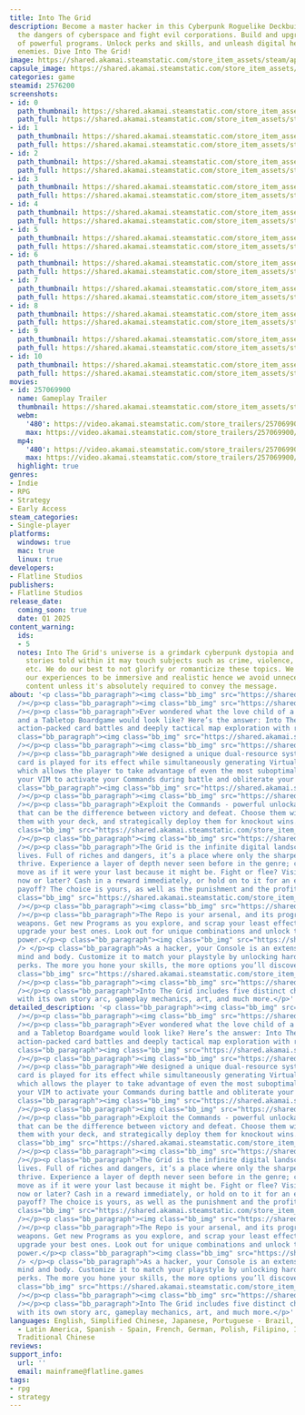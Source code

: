 ```yaml
---
title: Into The Grid
description: Become a master hacker in this Cyberpunk Roguelike Deckbuilder. Explore
  the dangers of cyberspace and fight evil corporations. Build and upgrade a deck
  of powerful programs. Unlock perks and skills, and unleash digital hell on your
  enemies. Dive Into The Grid!
image: https://shared.akamai.steamstatic.com/store_item_assets/steam/apps/2576200/header_alt_assets_2.jpg?t=1732199119
capsule_image: https://shared.akamai.steamstatic.com/store_item_assets/steam/apps/2576200/279037186a0d954f8cb708c74e8f8513b05112ee/capsule_231x87_alt_assets_2.jpg?t=1732199119
categories: game
steamid: 2576200
screenshots:
- id: 0
  path_thumbnail: https://shared.akamai.steamstatic.com/store_item_assets/steam/apps/2576200/ss_c06d2d899efcbe62ec38d704fb2001b310fbf2d3.600x338.jpg?t=1732199119
  path_full: https://shared.akamai.steamstatic.com/store_item_assets/steam/apps/2576200/ss_c06d2d899efcbe62ec38d704fb2001b310fbf2d3.1920x1080.jpg?t=1732199119
- id: 1
  path_thumbnail: https://shared.akamai.steamstatic.com/store_item_assets/steam/apps/2576200/ss_d26600e064a1ecbc99b01af18fcf4f6bc997ea36.600x338.jpg?t=1732199119
  path_full: https://shared.akamai.steamstatic.com/store_item_assets/steam/apps/2576200/ss_d26600e064a1ecbc99b01af18fcf4f6bc997ea36.1920x1080.jpg?t=1732199119
- id: 2
  path_thumbnail: https://shared.akamai.steamstatic.com/store_item_assets/steam/apps/2576200/ss_cd4f320ecc240b0ce3b7b988d5c08ad6f6c34451.600x338.jpg?t=1732199119
  path_full: https://shared.akamai.steamstatic.com/store_item_assets/steam/apps/2576200/ss_cd4f320ecc240b0ce3b7b988d5c08ad6f6c34451.1920x1080.jpg?t=1732199119
- id: 3
  path_thumbnail: https://shared.akamai.steamstatic.com/store_item_assets/steam/apps/2576200/ss_66d786465c04768128c86d06997edbefcdb57b04.600x338.jpg?t=1732199119
  path_full: https://shared.akamai.steamstatic.com/store_item_assets/steam/apps/2576200/ss_66d786465c04768128c86d06997edbefcdb57b04.1920x1080.jpg?t=1732199119
- id: 4
  path_thumbnail: https://shared.akamai.steamstatic.com/store_item_assets/steam/apps/2576200/ss_a980209b667e947b9d4fd18d8266526eb9baf9ad.600x338.jpg?t=1732199119
  path_full: https://shared.akamai.steamstatic.com/store_item_assets/steam/apps/2576200/ss_a980209b667e947b9d4fd18d8266526eb9baf9ad.1920x1080.jpg?t=1732199119
- id: 5
  path_thumbnail: https://shared.akamai.steamstatic.com/store_item_assets/steam/apps/2576200/ss_41e85fa3e043f4aec1b1fcce7c1e7424df4cceb0.600x338.jpg?t=1732199119
  path_full: https://shared.akamai.steamstatic.com/store_item_assets/steam/apps/2576200/ss_41e85fa3e043f4aec1b1fcce7c1e7424df4cceb0.1920x1080.jpg?t=1732199119
- id: 6
  path_thumbnail: https://shared.akamai.steamstatic.com/store_item_assets/steam/apps/2576200/ss_3eabdc158f13483e9d8e874f44c733e0a1fe1f97.600x338.jpg?t=1732199119
  path_full: https://shared.akamai.steamstatic.com/store_item_assets/steam/apps/2576200/ss_3eabdc158f13483e9d8e874f44c733e0a1fe1f97.1920x1080.jpg?t=1732199119
- id: 7
  path_thumbnail: https://shared.akamai.steamstatic.com/store_item_assets/steam/apps/2576200/ss_036d4831a39df34d179ab6424822ceb94b961909.600x338.jpg?t=1732199119
  path_full: https://shared.akamai.steamstatic.com/store_item_assets/steam/apps/2576200/ss_036d4831a39df34d179ab6424822ceb94b961909.1920x1080.jpg?t=1732199119
- id: 8
  path_thumbnail: https://shared.akamai.steamstatic.com/store_item_assets/steam/apps/2576200/ss_6882771b8c0b0a84f420713d520e8dc2aafbb3d7.600x338.jpg?t=1732199119
  path_full: https://shared.akamai.steamstatic.com/store_item_assets/steam/apps/2576200/ss_6882771b8c0b0a84f420713d520e8dc2aafbb3d7.1920x1080.jpg?t=1732199119
- id: 9
  path_thumbnail: https://shared.akamai.steamstatic.com/store_item_assets/steam/apps/2576200/ss_faa4cde670ce9e92394214fde26725ca46d54412.600x338.jpg?t=1732199119
  path_full: https://shared.akamai.steamstatic.com/store_item_assets/steam/apps/2576200/ss_faa4cde670ce9e92394214fde26725ca46d54412.1920x1080.jpg?t=1732199119
- id: 10
  path_thumbnail: https://shared.akamai.steamstatic.com/store_item_assets/steam/apps/2576200/ss_30d3e68e6e348c1c5dd0df143c482b359bd5b559.600x338.jpg?t=1732199119
  path_full: https://shared.akamai.steamstatic.com/store_item_assets/steam/apps/2576200/ss_30d3e68e6e348c1c5dd0df143c482b359bd5b559.1920x1080.jpg?t=1732199119
movies:
- id: 257069900
  name: Gameplay Trailer
  thumbnail: https://shared.akamai.steamstatic.com/store_item_assets/steam/apps/257069900/116c4edc352b98512c656cd5fe43716abbc9d410/movie_600x337.jpg?t=1730375841
  webm:
    '480': https://video.akamai.steamstatic.com/store_trailers/257069900/movie480_vp9.webm?t=1730375841
    max: https://video.akamai.steamstatic.com/store_trailers/257069900/movie_max_vp9.webm?t=1730375841
  mp4:
    '480': https://video.akamai.steamstatic.com/store_trailers/257069900/movie480.mp4?t=1730375841
    max: https://video.akamai.steamstatic.com/store_trailers/257069900/movie_max.mp4?t=1730375841
  highlight: true
genres:
- Indie
- RPG
- Strategy
- Early Access
steam_categories:
- Single-player
platforms:
  windows: true
  mac: true
  linux: true
developers:
- Flatline Studios
publishers:
- Flatline Studios
release_date:
  coming_soon: true
  date: Q1 2025
content_warning:
  ids:
  - 5
  notes: Into The Grid's universe is a grimdark cyberpunk dystopia and as such, all
    stories told within it may touch subjects such as crime, violence, societal injustices,
    etc. We do our best to not glorify or romanticize these topics. We also design
    our experiences to be immersive and realistic hence we avoid unnecessary explicit
    content unless it's absolutely required to convey the message.
about: '<p class="bb_paragraph"><img class="bb_img" src="https://shared.akamai.steamstatic.com/store_item_assets/steam/apps/2576200/extras/eng-01.png?t=1732199119"
  /></p><p class="bb_paragraph"><img class="bb_img" src="https://shared.akamai.steamstatic.com/store_item_assets/steam/apps/2576200/extras/ANIMACIONES_SETEAM_opt.gif?t=1732199119"
  /></p><p class="bb_paragraph">Ever wondered what the love child of a Roguelike Deckbuilder
  and a Tabletop Boardgame would look like? Here’s the answer: Into The Grid features
  action-packed card battles and deeply tactical map exploration with resource management.</p><p
  class="bb_paragraph"><img class="bb_img" src="https://shared.akamai.steamstatic.com/store_item_assets/steam/apps/2576200/extras/eng-02.png?t=1732199119"
  /></p><p class="bb_paragraph"><img class="bb_img" src="https://shared.akamai.steamstatic.com/store_item_assets/steam/apps/2576200/extras/GIF2_maxvim_may24.gif?t=1732199119"
  /></p><p class="bb_paragraph">We designed a unique dual-resource system where each
  card is played for its effect while simultaneously generating Virtual Memory (VIM),
  which allows the player to take advantage of even the most suboptimal hands. Use
  your VIM to activate your Commands during battle and obliterate your enemies’ defenses!</p><p
  class="bb_paragraph"><img class="bb_img" src="https://shared.akamai.steamstatic.com/store_item_assets/steam/apps/2576200/extras/eng-03.png?t=1732199119"
  /></p><p class="bb_paragraph"><img class="bb_img" src="https://shared.akamai.steamstatic.com/store_item_assets/steam/apps/2576200/extras/COMMANDS_Steam.gif?t=1732199119"
  /></p><p class="bb_paragraph">Exploit the Commands - powerful unlockable skills
  that can be the difference between victory and defeat. Choose them wisely, sync
  them with your deck, and strategically deploy them for knockout wins.</p><p class="bb_paragraph"><img
  class="bb_img" src="https://shared.akamai.steamstatic.com/store_item_assets/steam/apps/2576200/extras/eng-04.png?t=1732199119"
  /></p><p class="bb_paragraph"><img class="bb_img" src="https://shared.akamai.steamstatic.com/store_item_assets/steam/apps/2576200/extras/GIF4_map_may24.gif?t=1732199119"
  /></p><p class="bb_paragraph">The Grid is the infinite digital landscape where information
  lives. Full of riches and dangers, it’s a place where only the sharpest minds can
  thrive. Experience a layer of depth never seen before in the genre; consider every
  move as if it were your last because it might be. Fight or flee? Visit this area
  now or later? Cash in a reward immediately, or hold on to it for an even bigger
  payoff? The choice is yours, as well as the punishment and the profit.</p><p class="bb_paragraph"><img
  class="bb_img" src="https://shared.akamai.steamstatic.com/store_item_assets/steam/apps/2576200/extras/eng-05.png?t=1732199119"
  /></p><p class="bb_paragraph"><img class="bb_img" src="https://shared.akamai.steamstatic.com/store_item_assets/steam/apps/2576200/extras/GIF5_upgrade_may24.gif?t=1732199119"
  /></p><p class="bb_paragraph">The Repo is your arsenal, and its program cards, your
  weapons. Get new Programs as you explore, and scrap your least effective ones to
  upgrade your best ones. Look out for unique combinations and unlock the ultimate
  power.</p><p class="bb_paragraph"><img class="bb_img" src="https://shared.akamai.steamstatic.com/store_item_assets/steam/apps/2576200/extras/eng-06.png?t=1732199119"
  /> </p><p class="bb_paragraph">As a hacker, your Console is an extension of your
  mind and body. Customize it to match your playstyle by unlocking hardware mods and
  perks. The more you hone your skills, the more options you’ll discover! </p><p class="bb_paragraph"><img
  class="bb_img" src="https://shared.akamai.steamstatic.com/store_item_assets/steam/apps/2576200/extras/eng-07.png?t=1732199119"
  /></p><p class="bb_paragraph"><img class="bb_img" src="https://shared.akamai.steamstatic.com/store_item_assets/steam/apps/2576200/extras/GIF7_Characters_may24.gif?t=1732199119"
  /></p><p class="bb_paragraph">Into The Grid includes five distinct characters, each
  with its own story arc, gameplay mechanics, art, and much more.</p>'
detailed_description: '<p class="bb_paragraph"><img class="bb_img" src="https://shared.akamai.steamstatic.com/store_item_assets/steam/apps/2576200/extras/eng-01.png?t=1732199119"
  /></p><p class="bb_paragraph"><img class="bb_img" src="https://shared.akamai.steamstatic.com/store_item_assets/steam/apps/2576200/extras/ANIMACIONES_SETEAM_opt.gif?t=1732199119"
  /></p><p class="bb_paragraph">Ever wondered what the love child of a Roguelike Deckbuilder
  and a Tabletop Boardgame would look like? Here’s the answer: Into The Grid features
  action-packed card battles and deeply tactical map exploration with resource management.</p><p
  class="bb_paragraph"><img class="bb_img" src="https://shared.akamai.steamstatic.com/store_item_assets/steam/apps/2576200/extras/eng-02.png?t=1732199119"
  /></p><p class="bb_paragraph"><img class="bb_img" src="https://shared.akamai.steamstatic.com/store_item_assets/steam/apps/2576200/extras/GIF2_maxvim_may24.gif?t=1732199119"
  /></p><p class="bb_paragraph">We designed a unique dual-resource system where each
  card is played for its effect while simultaneously generating Virtual Memory (VIM),
  which allows the player to take advantage of even the most suboptimal hands. Use
  your VIM to activate your Commands during battle and obliterate your enemies’ defenses!</p><p
  class="bb_paragraph"><img class="bb_img" src="https://shared.akamai.steamstatic.com/store_item_assets/steam/apps/2576200/extras/eng-03.png?t=1732199119"
  /></p><p class="bb_paragraph"><img class="bb_img" src="https://shared.akamai.steamstatic.com/store_item_assets/steam/apps/2576200/extras/COMMANDS_Steam.gif?t=1732199119"
  /></p><p class="bb_paragraph">Exploit the Commands - powerful unlockable skills
  that can be the difference between victory and defeat. Choose them wisely, sync
  them with your deck, and strategically deploy them for knockout wins.</p><p class="bb_paragraph"><img
  class="bb_img" src="https://shared.akamai.steamstatic.com/store_item_assets/steam/apps/2576200/extras/eng-04.png?t=1732199119"
  /></p><p class="bb_paragraph"><img class="bb_img" src="https://shared.akamai.steamstatic.com/store_item_assets/steam/apps/2576200/extras/GIF4_map_may24.gif?t=1732199119"
  /></p><p class="bb_paragraph">The Grid is the infinite digital landscape where information
  lives. Full of riches and dangers, it’s a place where only the sharpest minds can
  thrive. Experience a layer of depth never seen before in the genre; consider every
  move as if it were your last because it might be. Fight or flee? Visit this area
  now or later? Cash in a reward immediately, or hold on to it for an even bigger
  payoff? The choice is yours, as well as the punishment and the profit.</p><p class="bb_paragraph"><img
  class="bb_img" src="https://shared.akamai.steamstatic.com/store_item_assets/steam/apps/2576200/extras/eng-05.png?t=1732199119"
  /></p><p class="bb_paragraph"><img class="bb_img" src="https://shared.akamai.steamstatic.com/store_item_assets/steam/apps/2576200/extras/GIF5_upgrade_may24.gif?t=1732199119"
  /></p><p class="bb_paragraph">The Repo is your arsenal, and its program cards, your
  weapons. Get new Programs as you explore, and scrap your least effective ones to
  upgrade your best ones. Look out for unique combinations and unlock the ultimate
  power.</p><p class="bb_paragraph"><img class="bb_img" src="https://shared.akamai.steamstatic.com/store_item_assets/steam/apps/2576200/extras/eng-06.png?t=1732199119"
  /> </p><p class="bb_paragraph">As a hacker, your Console is an extension of your
  mind and body. Customize it to match your playstyle by unlocking hardware mods and
  perks. The more you hone your skills, the more options you’ll discover! </p><p class="bb_paragraph"><img
  class="bb_img" src="https://shared.akamai.steamstatic.com/store_item_assets/steam/apps/2576200/extras/eng-07.png?t=1732199119"
  /></p><p class="bb_paragraph"><img class="bb_img" src="https://shared.akamai.steamstatic.com/store_item_assets/steam/apps/2576200/extras/GIF7_Characters_may24.gif?t=1732199119"
  /></p><p class="bb_paragraph">Into The Grid includes five distinct characters, each
  with its own story arc, gameplay mechanics, art, and much more.</p>'
languages: English, Simplified Chinese, Japanese, Portuguese - Brazil, Russian, Spanish
  - Latin America, Spanish - Spain, French, German, Polish, Filipino, Italian, Korean,
  Traditional Chinese
reviews:
support_info:
  url: ''
  email: mainframe@flatline.games
tags:
- rpg
- strategy
---
```

